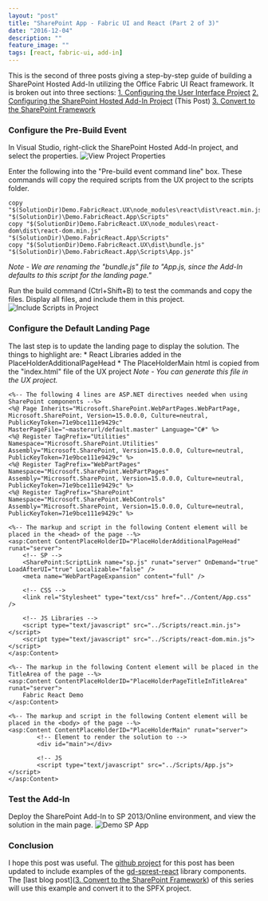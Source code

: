 ```yaml
---
layout: "post"
title: "SharePoint App - Fabric UI and React (Part 2 of 3)"
date: "2016-12-04"
description: ""
feature_image: ""
tags: [react, fabric-ui, add-in]
---
```


This is the second of three posts giving a step-by-step guide of building a SharePoint Hosted Add-In utilizing the Office Fabric UI React framework. It is broken out into three sections: [1\. Configuring the User Interface Project](https://dattabase.com/blog/sharepoint-app-fabric-ui-react-part-1-3) [2\. Configuring the SharePoint Hosted Add-In Project](https://dattabase.com/blog/sharepoint-app-fabric-ui-react-part-2-3) (This Post) [3\. Convert to the SharePoint Framework](https://dattabase.com/blog/sharepoint-app-fabric-ui-react-part-3-3)

<!--more-->

### Configure the Pre-Build Event

In Visual Studio, right-click the SharePoint Hosted Add-In project, and select the properties. ![View Project Properties](https://dattabase.com/blog/wp-content/uploads/2016/12/ViewProjectProperties.png)

Enter the following into the "Pre-build event command line" box. These commands will copy the required scripts from the UX project to the scripts folder.

```
copy "$(SolutionDir)Demo.FabricReact.UX\node_modules\react\dist\react.min.js" "$(SolutionDir)\Demo.FabricReact.App\Scripts"
copy "$(SolutionDir)Demo.FabricReact.UX\node_modules\react-dom\dist\react-dom.min.js" "$(SolutionDir)\Demo.FabricReact.App\Scripts"
copy "$(SolutionDir)Demo.FabricReact.UX\dist\bundle.js" "$(SolutionDir)\Demo.FabricReact.App\Scripts\App.js"

```

_Note - We are renaming the "bundle.js" file to "App.js, since the Add-In defaults to this script for the landing page."_

Run the build command (Ctrl+Shift+B) to test the commands and copy the files. Display all files, and include them in this project. ![Include Scripts in Project](https://dattabase.com/blog/wp-content/uploads/2016/12/IncludeScripts.png)

### Configure the Default Landing Page

The last step is to update the landing page to display the solution. The things to highlight are: \* React Libraries added in the PlaceHolderAdditionalPageHead \* The PlaceHolderMain html is copied from the "index.html" file of the UX project _Note - You can generate this file in the UX project._

```
<%-- The following 4 lines are ASP.NET directives needed when using SharePoint components --%>
<%@ Page Inherits="Microsoft.SharePoint.WebPartPages.WebPartPage, Microsoft.SharePoint, Version=15.0.0.0, Culture=neutral, PublicKeyToken=71e9bce111e9429c" MasterPageFile="~masterurl/default.master" Language="C#" %>
<%@ Register TagPrefix="Utilities" Namespace="Microsoft.SharePoint.Utilities" Assembly="Microsoft.SharePoint, Version=15.0.0.0, Culture=neutral, PublicKeyToken=71e9bce111e9429c" %>
<%@ Register TagPrefix="WebPartPages" Namespace="Microsoft.SharePoint.WebPartPages" Assembly="Microsoft.SharePoint, Version=15.0.0.0, Culture=neutral, PublicKeyToken=71e9bce111e9429c" %>
<%@ Register TagPrefix="SharePoint" Namespace="Microsoft.SharePoint.WebControls" Assembly="Microsoft.SharePoint, Version=15.0.0.0, Culture=neutral, PublicKeyToken=71e9bce111e9429c" %>

<%-- The markup and script in the following Content element will be placed in the <head> of the page --%>
<asp:Content ContentPlaceHolderID="PlaceHolderAdditionalPageHead" runat="server">
    <!-- SP -->
    <SharePoint:ScriptLink name="sp.js" runat="server" OnDemand="true" LoadAfterUI="true" Localizable="false" />
    <meta name="WebPartPageExpansion" content="full" />

    <!-- CSS -->
    <link rel="Stylesheet" type="text/css" href="../Content/App.css" />

    <!-- JS Libraries -->
    <script type="text/javascript" src="../Scripts/react.min.js"></script>
    <script type="text/javascript" src="../Scripts/react-dom.min.js"></script>
</asp:Content>

<%-- The markup in the following Content element will be placed in the TitleArea of the page --%>
<asp:Content ContentPlaceHolderID="PlaceHolderPageTitleInTitleArea" runat="server">
    Fabric React Demo
</asp:Content>

<%-- The markup and script in the following Content element will be placed in the <body> of the page --%>
<asp:Content ContentPlaceHolderID="PlaceHolderMain" runat="server">
        <!-- Element to render the solution to -->
        <div id="main"></div>

        <!-- JS
        <script type="text/javascript" src="../Scripts/App.js"></script>
</asp:Content>

```

### Test the Add-In

Deploy the SharePoint Add-In to SP 2013/Online environment, and view the solution in the main page. ![Demo SP App](https://dattabase.com/blog/wp-content/uploads/2016/12/ViewSPApp.png)

### Conclusion

I hope this post was useful. The [github project](https://github.com/gunjandatta/sprest-fabric-react) for this post has been updated to include examples of the [gd-sprest-react](https://gunjandatta.github.io/react) library components. The \[last blog post\]([3\. Convert to the SharePoint Framework](https://dattabase.com/blog/sharepoint-app-fabric-ui-react-part-3-3)) of this series will use this example and convert it to the SPFX project.
